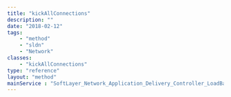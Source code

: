 ```yaml
---
title: "kickAllConnections"
description: ""
date: "2018-02-12"
tags:
    - "method"
    - "sldn"
    - "Network"
classes:
    - "kickAllConnections"
type: "reference"
layout: "method"
mainService : "SoftLayer_Network_Application_Delivery_Controller_LoadBalancer_Service_Group"
---
```

